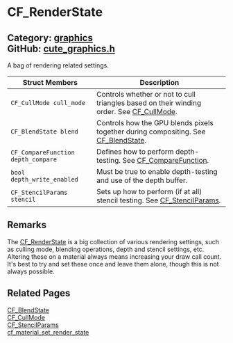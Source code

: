 [//]: # (This file is automatically generated by Cute Framework's docs parser.)
[//]: # (Do not edit this file by hand!)
[//]: # (See: https://github.com/RandyGaul/cute_framework/blob/master/samples/docs_parser.cpp)
[](../header.md ':include')

# CF_RenderState

Category: [graphics](/api_reference?id=graphics)  
GitHub: [cute_graphics.h](https://github.com/RandyGaul/cute_framework/blob/master/include/cute_graphics.h)  
---

A bag of rendering related settings.

Struct Members | Description
--- | ---
`CF_CullMode cull_mode` | Controls whether or not to cull triangles based on their winding order. See [CF_CullMode](/graphics/cf_cullmode.md).
`CF_BlendState blend` | Controls how the GPU blends pixels together during compositing. See [CF_BlendState](/graphics/cf_blendstate.md).
`CF_CompareFunction depth_compare` | Defines how to perform depth-testing. See [CF_CompareFunction](/graphics/cf_comparefunction.md).
`bool depth_write_enabled` | Must be true to enable depth-testing and use of the depth buffer.
`CF_StencilParams stencil` | Sets up how to perform (if at all) stencil testing. See [CF_StencilParams](/graphics/cf_stencilparams.md).

## Remarks

The [CF_RenderState](/graphics/cf_renderstate.md) is a big collection of various rendering settings, such as culling mode,
blending operations, depth and stencil settings, etc. Altering these on a material always means
increasing your draw call count. It's best to try and set these once and leave them alone, though
this is not always possible.

## Related Pages

[CF_BlendState](/graphics/cf_blendstate.md)  
[CF_CullMode](/graphics/cf_cullmode.md)  
[CF_StencilParams](/graphics/cf_stencilparams.md)  
[cf_material_set_render_state](/graphics/cf_material_set_render_state.md)  
